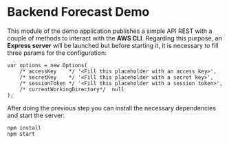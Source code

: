 # Backend Forecast Demo
This module of the demo application publishes a simple API REST with a couple of methods to interact with the **AWS CLI**.
Regarding this purpose, an **Express server** will be launched but before starting it, it is necessary to fill three params for the configuration:
```
var options = new Options(
	/* accessKey    */ '<Fill this placeholder with an access key>',
	/* secretKey    */ '<Fill this placeholder with a secret key>',
	/* sessionToken */ '<Fill this placeholder with a session token>',
	/* currentWorkingDirectory*/  null
);
```
After doing the previous step you can install the necessary dependencies and start the server:
```
npm install
npm start
```
